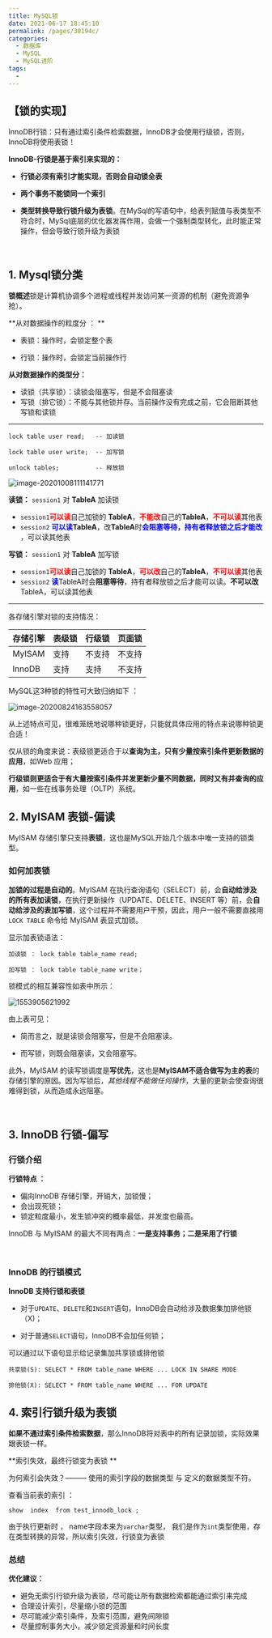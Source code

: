 ```yaml
---
title: MySQL锁
date: 2021-06-17 18:45:10
permalink: /pages/30194c/
categories:
  - 数据库
  - MySQL
  - MySQL进阶
tags:
  - 
---
```


## 【锁的实现】

InnoDB行锁：只有通过索引条件检索数据，InnoDB才会使用行级锁，否则，InnoDB将使用表锁！

**InnoDB-行锁是基于索引来实现的：**

- **行锁必须有索引才能实现，否则会自动锁全表**

- **两个事务不能锁同一个索引**
- **类型转换导致行锁升级为表锁**。在MySql的写语句中，给表列赋值与表类型不符合时，MySql底层的优化器发挥作用，会做一个强制类型转化，此时能正常操作，但会导致行锁升级为表锁



<br>

## 1. Mysql锁分类

**锁概述**锁是计算机协调多个进程或线程并发访问某一资源的机制（避免资源争抢）。

**从对数据操作的粒度分 ： **

- 表锁：操作时，会锁定整个表

- 行锁：操作时，会锁定当前操作行

**从对数据操作的类型分：**

- 读锁（共享锁）：读锁会阻塞写，但是不会阻塞读
- 写锁（排它锁）：不能与其他锁并存。当前操作没有完成之前，它会阻断其他写锁和读锁

------------

```shell
lock table user read;   -- 加读锁

lock table user write;  -- 加写锁

unlock tables;          -- 释放锁
```

![image-20201008111141771](https://iqqcode-blog.oss-cn-beijing.aliyuncs.com/img-2021-later/20210626232803.png)

**读锁：** `session1` 对 **TableA** 加读锁

- `session1`<font color = red>**可以读**</font>自己加锁的 **TableA**，<font color = red>**不能改**</font>自己的**TableA**，<font color = red>**不可以读**</font>其他表
- `session2` <font color = blue>**可以读**</font>**TableA**，改**TableA**时<font color = blue>**会阻塞等待，持有者释放锁之后才能改**</font> ，可以读其他表

**写锁：** `session1` 对 **TableA** 加写锁

- `session1`<font color = red>**可以读**</font>自己加锁的 **TableA**，<font color = red>**可以改**</font>自己的**TableA**，<font color = red>**不可以读**</font>其他表
- `session2` <font color = blue>**读**</font>TableA时会**阻塞等待**，持有者释放锁之后才能可以读。**不可以改**TableA，可以读其他表

---------------

各存储引擎对锁的支持情况：

| 存储引擎 | 表级锁 | 行级锁 | 页面锁 |
| -------- | ------ | ------ | ------ |
| MyISAM   | 支持   | 不支持 | 不支持 |
| InnoDB   | 支持   | 支持   | 不支持 |

MySQL这3种锁的特性可大致归纳如下 ：

![image-20200824163558057](https://iqqcode-blog.oss-cn-beijing.aliyuncs.com/img-2021-later/20210626232809.png)

从上述特点可见，很难笼统地说哪种锁更好，只能就具体应用的特点来说哪种锁更合适！

仅从锁的角度来说：表级锁更适合于以**查询为主，只有少量按索引条件更新数据的应用**，如Web 应用；

**行级锁则更适合于有大量按索引条件并发更新少量不同数据，同时又有并查询的应用**，如一些在线事务处理（OLTP）系统。



## 2. MyISAM 表锁-偏读

MyISAM 存储引擎只支持**表锁**，这也是MySQL开始几个版本中唯一支持的锁类型。

### 如何加表锁

**加锁的过程是自动的**。MyISAM 在执行查询语句（SELECT）前，会**自动给涉及的所有表加读锁**，在执行更新操作（UPDATE、DELETE、INSERT 等）前，会**自动给涉及的表加写锁**，这个过程并不需要用户干预，因此，用户一般不需要直接用 `LOCK TABLE` 命令给 MyISAM 表显式加锁。

显示加表锁语法：

```shell
加读锁 ： lock table table_name read;

加写锁 ： lock table table_name write；
```

锁模式的相互兼容性如表中所示：

![1553905621992](https://iqqcode-blog.oss-cn-beijing.aliyuncs.com/img-2021-later/20210626232815.png)

由上表可见： 

- 简而言之，就是读锁会阻塞写，但是不会阻塞读。

- 而写锁，则既会阻塞读，又会阻塞写。

此外，MyISAM 的读写锁调度是**写优先**，这也是**MyISAM不适合做写为主的表**的存储引擎的原因。因为写锁后，*其他线程不能做任何操作*，大量的更新会使查询很难得到锁，从而造成永远阻塞。

<br>

## 3. InnoDB 行锁-偏写

###  行锁介绍

**行锁特点 ：** 

- 偏向InnoDB 存储引擎，开销大，加锁慢；
- 会出现死锁；
- 锁定粒度最小，发生锁冲突的概率最低，并发度也最高。

InnoDB 与 MyISAM 的最大不同有两点：**一是支持事务；二是采用了行锁**

<br>

### InnoDB 的行锁模式

**InnoDB 支持行锁和表锁**

- 对于`UPDATE`、`DELETE`和`INSERT`语句，InnoDB会自动给涉及数据集加排他锁（X)；

- 对于普通`SELECT`语句，InnoDB不会加任何锁；

可以通过以下语句显示给记录集加共享锁或排他锁 

```shell
共享锁(S): SELECT * FROM table_name WHERE ... LOCK IN SHARE MODE

排他锁(X): SELECT * FROM table_name WHERE ... FOR UPDATE
```



## 4. 索引行锁升级为表锁

**如果不通过索引条件检索数据**，那么InnoDB将对表中的所有记录加锁，实际效果跟表锁一样。

**索引失效，最终行锁变为表锁 **

为何索引会失效？——— 使用的索引字段的数据类型 与 定义的数据类型不符。

查看当前表的索引 ： 

```shell
show  index  from test_innodb_lock ; 
```

由于执行更新时 ， name字段本来为`varchar`类型， 我们是作为`int`类型使用，存在类型转换的异常，所以索引失效，行锁变为表锁



### 总结

**优化建议：**

- 避免无索引行锁升级为表锁，尽可能让所有数据检索都能通过索引来完成
- 合理设计索引，尽量缩小锁的范围
- 尽可能减少索引条件，及索引范围，避免间隙锁
- 尽量控制事务大小，减少锁定资源量和时间长度

